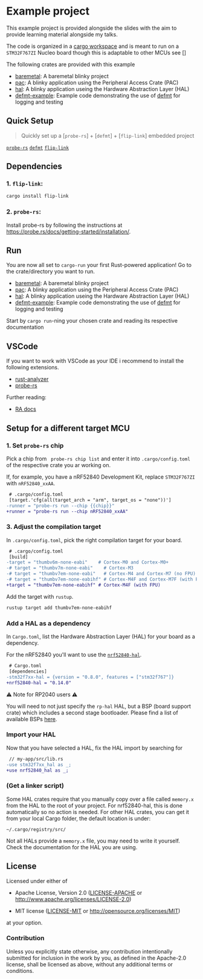 
# Example project

This example project is provided alongside the slides with the aim to provide learning material alongside my talks.

The code is organized in a [cargo workspace](https://doc.rust-lang.org/book/ch14-03-cargo-workspaces.html) and is meant to run on a `STM32F767ZI` Nucleo board though this is adaptable to other MCUs see []

The following crates are provided with this example

- [baremetal](./baremetal/): A baremetal blinky project
- [pac](./pac/): A blinky application using the Peripheral Access Crate (PAC)
- [hal](./hal/): A blinky application useing the Hardware Abstraction Layer (HAL)
- [defmt-example](./defmt-example/): Example code demonstrating the use of [defmt](https://defmt.ferrous-systems.com/) for logging and testing


## Quick Setup

> Quickly set up a [`probe-rs`] + [`defmt`] + [`flip-link`] embedded project

[`probe-rs`](https://crates.io/crates/probe-rs)
[`defmt`](https://github.com/knurling-rs/defmt)
[`flip-link`](https://github.com/knurling-rs/flip-link)

## Dependencies

### 1. `flip-link`:

```bash
cargo install flip-link
```

### 2. `probe-rs`:

Install probe-rs by following the instructions at <https://probe.rs/docs/getting-started/installation/>.

## Run

You are now all set to `cargo-run` your first Rust-powered application!
Go to the crate/directory you want to run.

- [baremetal](./baremetal/): A baremetal blinky project
- [pac](./pac/): A blinky application using the Peripheral Access Crate (PAC)
- [hal](./hal/): A blinky application useing the Hardware Abstraction Layer (HAL)
- [defmt-example](./defmt-example/): Example code demonstrating the use of [defmt](https://defmt.ferrous-systems.com/) for logging and testing

Start by `cargo run`-ning your chosen crate and reading its respective documentation

## VSCode

If you want to work with VSCode as your IDE i recommend to install the following extensions.

- [rust-analyzer](https://rust-analyzer.github.io/)
- [probe-rs](https://github.com/probe-rs/vscode)

Further reading:

- [RA docs](https://rust-analyzer.github.io/manual.html#configuration)
  
## Setup for a different target MCU

### 1. Set `probe-rs` chip

Pick a chip from ` probe-rs chip list` and enter it into `.cargo/config.toml` of the respective crate you ar working on.

If, for example, you have a nRF52840 Development Kit, replace `STM32F767ZI` with `nRF52840_xxAA`.

```diff
 # .cargo/config.toml
 [target.'cfg(all(target_arch = "arm", target_os = "none"))']
-runner = "probe-rs run --chip {{chip}}"
+runner = "probe-rs run --chip nRF52840_xxAA"
```

### 3. Adjust the compilation target

In `.cargo/config.toml`, pick the right compilation target for your board.

```diff
 # .cargo/config.toml
 [build]
-target = "thumbv6m-none-eabi"    # Cortex-M0 and Cortex-M0+
-# target = "thumbv7m-none-eabi"    # Cortex-M3
-# target = "thumbv7em-none-eabi"   # Cortex-M4 and Cortex-M7 (no FPU)
-# target = "thumbv7em-none-eabihf" # Cortex-M4F and Cortex-M7F (with FPU)
+target = "thumbv7em-none-eabihf" # Cortex-M4F (with FPU)
```

Add the target with `rustup`.

```bash
rustup target add thumbv7em-none-eabihf
```

### Add a HAL as a dependency

In `Cargo.toml`, list the Hardware Abstraction Layer (HAL) for your board as a dependency.

For the nRF52840 you'll want to use the [`nrf52840-hal`].

[`nrf52840-hal`]: https://crates.io/crates/nrf52840-hal

```diff
 # Cargo.toml
 [dependencies]
-stm32f7xx-hal = {version = "0.8.0", features = ["stm32f767"]}
+nrf52840-hal = "0.14.0"
```

⚠️ Note for RP2040 users ⚠️

You will need to not just specify the `rp-hal` HAL, but a BSP (board support crate) which includes a second stage bootloader. Please find a list of available BSPs [here](https://github.com/rp-rs/rp-hal-boards#packages).

### Import your HAL

Now that you have selected a HAL, fix the HAL import by searching for 

```diff
 // my-app/src/lib.rs
-use stm32f7xx_hal as _;
+use nrf52840_hal as _;
```

### (Get a linker script)

Some HAL crates require that you manually copy over a file called `memory.x` from the HAL to the root of your project. For nrf52840-hal, this is done automatically so no action is needed. For other HAL crates, you can get it from your local Cargo folder, the default location is under:

```text
~/.cargo/registry/src/
```

Not all HALs provide a `memory.x` file, you may need to write it yourself. Check the documentation for the HAL you are using.


## License

Licensed under either of

- Apache License, Version 2.0 ([LICENSE-APACHE](LICENSE-APACHE) or
  http://www.apache.org/licenses/LICENSE-2.0)

- MIT license ([LICENSE-MIT](LICENSE-MIT) or http://opensource.org/licenses/MIT)

at your option.

### Contribution

Unless you explicitly state otherwise, any contribution intentionally submitted
for inclusion in the work by you, as defined in the Apache-2.0 license, shall be
licensed as above, without any additional terms or conditions.